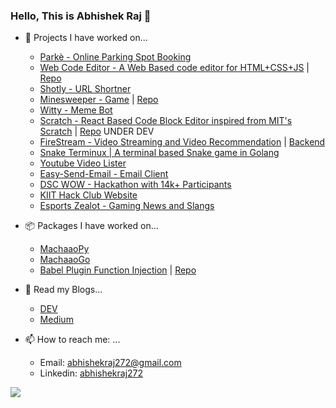 ### Hello, This is Abhishek Raj 👋 

- 🔭 Projects I have worked on...
  - [Parkè - Online Parking Spot Booking](https://parke.co.in)
  - [Web Code Editor - A Web Based code editor for HTML+CSS+JS](https://abhishekraj272.github.io/Bro-Code-Web-IDE/) | [Repo](https://github.com/abhishekraj272/Bro-Code-Web-IDE)
  - [Shotly - URL Shortner](https://app.sotly.co)
  - [Minesweeper - Game](https://heavy-mine-sweeper.vercel.app/) | [Repo](https://github.com/abhishekraj272/Buggy-MineSweeper)
  - [Witty - Meme Bot](https://messengerx.io/witty)
  - [Scratch - React Based Code Block Editor inspired from MIT's Scratch](https://scratch-web-editor.vercel.app/) | [Repo](https://github.com/abhishekraj272/Scratch-Web-Editor) UNDER DEV
  - [FireStream - Video Streaming and Video Recommendation](https://firestreamz.co) | [Backend](https://github.com/abhishekraj272/Video-Streaming-Backend)
  - [Snake Terminux | A terminal based Snake game in Golang](https://github.com/abhishekraj272/snake-terminux)
  - [Youtube Video Lister](https://github.com/abhishekraj272/youtube-video-lister)
  - [Easy-Send-Email - Email Client](https://github.com/abhishekraj272/Easy-Send-Email)
  - [DSC WOW - Hackathon with 14k+ Participants](https://github.com/Diversity-In-DSC)
  - [KIIT Hack Club Website](https://kiit.hackclub.com)
  - [Esports Zealot - Gaming News and Slangs](https://ezealot.github.io)

- 📦 Packages I have worked on...
  - [MachaaoPy](https://pypi.org/project/machaao/)
  - [MachaaoGo](https://pkg.go.dev/github.com/machaao/machaao-go)
  - [Babel Plugin Function Injection](https://www.npmjs.com/package/babel-plugin-function-injection) | [Repo](https://github.com/abhishekraj272/babel-plugin-function-injection)

- 📖 Read my Blogs...
  - [DEV](https://dev.to/abhishekraj272)
  - [Medium](https://abhishekraj272.medium.com)
  
- 📫 How to reach me: ...
  - Email: [abhishekraj272@gmail.com](mailto:abhishekraj272@gmail.com)
  - Linkedin: [abhishekraj272](https://linkedin.com/in/abhishekraj272)

![](https://komarev.com/ghpvc/?username=abhishekraj272&label=PROFILE+VIEWS)
